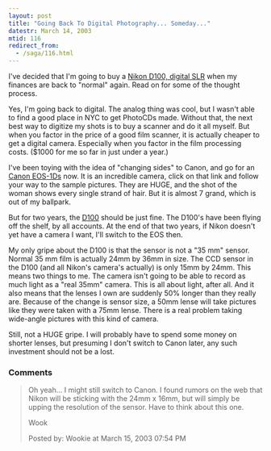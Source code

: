 ```yaml
---
layout: post
title: "Going Back To Digital Photography... Someday..."
datestr: March 14, 2003
mtid: 116
redirect_from:
  - /saga/116.html
---
```


I've decided that I'm going to buy a <a href="http://www.nikonusa.com/usa_product/product.jsp?cat=1&grp=2&productNr=25206">Nikon D100, digital SLR</a> when my finances are back to "normal" again. Read on for some of the thought process.

Yes, I'm going back to digital.  The analog thing was cool, but I wasn't able to find a good place in NYC to get PhotoCDs made.  Without that, the next best way to digitize my shots is to buy a scanner and do it all myself.  But when you factor in the price of a good film scanner, it is actually cheaper to get a digital camera.  Especially when you factor in the film processing costs.  ($1000 for me so far in just under a year.)

I've been toying with the idea of "changing sides" to Canon, and go for an <a href="http://www.canon.co.jp/Imaging/EOS1DS/index.html">Canon EOS-1Ds</a> now.  It is an incredible camera, click on that link and follow your way to the sample pictures.  They are HUGE, and the shot of the woman shows every single strand of hair.  But it is almost 7 grand, which is out of my ballpark.

But for two years, the <a href="http://www.nikonusa.com/usa_product/product.jsp?cat=1&grp=2&productNr=25206">D100</a> should be just fine.  The D100's have been flying off the shelf, by all accounts.  At the end of that two years, if Nikon doesn't yet have a camera I want, I'll switch to the EOS then.

My only gripe about the D100 is that the sensor is not a "35 mm" sensor.  Normal 35 mm film is actually 24mm by 36mm in size.  The CCD sensor in the D100 (and all Nikon's camera's actually) is only 15mm by 24mm.  This means two things to me.  The camera isn't going to be able to record as much light as a "real 35mm" camera.  This is all about light, after all.  And it also means that the lenses I own are suddenly 50% longer than they really are.  Because of the change is sensor size, a 50mm lense will take pictures like they were taken with a 75mm lense.  There is a real problem taking wide-angle pictures with this kind of camera.

Still, not a HUGE gripe.  I will probably have to spend some money on shorter lenses, but presuming I don't switch to Canon later, any such investment should not be a lost.

### Comments

<blockquote>
Oh yeah... I might still switch to Canon.  I found rumors on the web that Nikon will be sticking with the 24mm x 16mm, but will simply be upping the resolution of the sensor.  Have to think about this one.

Wook
<div class="post-meta">Posted by: Wookie at March 15, 2003 07:54 PM</div> </blockquote>

